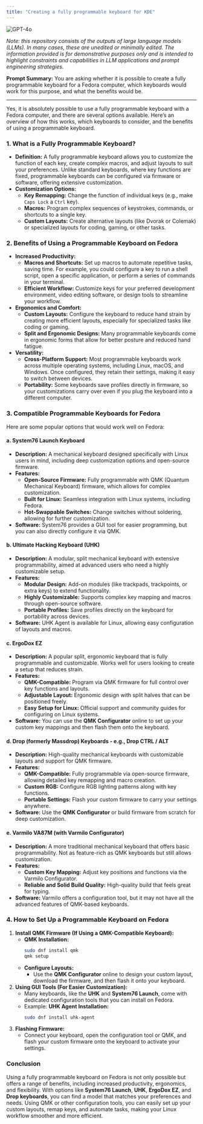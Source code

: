 ```yaml
---
title: "Creating a fully programmable keyboard for KDE"
---
```

![GPT-4o](https://img.shields.io/badge/GPT--4o-3333FF?style=for-the-badge&logo=openai&logoColor=white)



*Note: this repository consists of the outputs of large language models (LLMs). In many cases, these are unedited or minimally edited. The information provided is for demonstrative purposes only and is intended to highlight constraints and capabilities in LLM applications and prompt engineering strategies.*


**Prompt Summary:** You are asking whether it is possible to create a fully programmable keyboard for a Fedora computer, which keyboards would work for this purpose, and what the benefits would be.

---

Yes, it is absolutely possible to use a fully programmable keyboard with a Fedora computer, and there are several options available. Here’s an overview of how this works, which keyboards to consider, and the benefits of using a programmable keyboard.

### **1. What is a Fully Programmable Keyboard?**
   - **Definition:** A fully programmable keyboard allows you to customize the function of each key, create complex macros, and adjust layouts to suit your preferences. Unlike standard keyboards, where key functions are fixed, programmable keyboards can be configured via firmware or software, offering extensive customization.
   - **Customization Options:**
     - **Key Remapping:** Change the function of individual keys (e.g., make `Caps Lock` a `Ctrl` key).
     - **Macros:** Program complex sequences of keystrokes, commands, or shortcuts to a single key.
     - **Custom Layouts:** Create alternative layouts (like Dvorak or Colemak) or specialized layouts for coding, gaming, or other tasks.

### **2. Benefits of Using a Programmable Keyboard on Fedora**
   - **Increased Productivity:**
     - **Macros and Shortcuts:** Set up macros to automate repetitive tasks, saving time. For example, you could configure a key to run a shell script, open a specific application, or perform a series of commands in your terminal.
     - **Efficient Workflow:** Customize keys for your preferred development environment, video editing software, or design tools to streamline your workflow.
   - **Ergonomics and Comfort:**
     - **Custom Layouts:** Configure the keyboard to reduce hand strain by creating more efficient layouts, especially for specialized tasks like coding or gaming.
     - **Split and Ergonomic Designs:** Many programmable keyboards come in ergonomic forms that allow for better posture and reduced hand fatigue.
   - **Versatility:**
     - **Cross-Platform Support:** Most programmable keyboards work across multiple operating systems, including Linux, macOS, and Windows. Once configured, they retain their settings, making it easy to switch between devices.
     - **Portability:** Some keyboards save profiles directly in firmware, so your customizations carry over even if you plug the keyboard into a different computer.

### **3. Compatible Programmable Keyboards for Fedora**
Here are some popular options that would work well on Fedora:

#### **a. System76 Launch Keyboard**
   - **Description:** A mechanical keyboard designed specifically with Linux users in mind, including deep customization options and open-source firmware.
   - **Features:**
     - **Open-Source Firmware:** Fully programmable with QMK (Quantum Mechanical Keyboard) firmware, which allows for complex customization.
     - **Built for Linux:** Seamless integration with Linux systems, including Fedora.
     - **Hot-Swappable Switches:** Change switches without soldering, allowing for further customization.
   - **Software:** System76 provides a GUI tool for easier programming, but you can also directly configure it via QMK.

#### **b. Ultimate Hacking Keyboard (UHK)**
   - **Description:** A modular, split mechanical keyboard with extensive programmability, aimed at advanced users who need a highly customizable setup.
   - **Features:**
     - **Modular Design:** Add-on modules (like trackpads, trackpoints, or extra keys) to extend functionality.
     - **Highly Customizable:** Supports complex key mapping and macros through open-source software.
     - **Portable Profiles:** Save profiles directly on the keyboard for portability across devices.
   - **Software:** UHK Agent is available for Linux, allowing easy configuration of layouts and macros.

#### **c. ErgoDox EZ**
   - **Description:** A popular split, ergonomic keyboard that is fully programmable and customizable. Works well for users looking to create a setup that reduces strain.
   - **Features:**
     - **QMK-Compatible:** Program via QMK firmware for full control over key functions and layouts.
     - **Adjustable Layout:** Ergonomic design with split halves that can be positioned freely.
     - **Easy Setup for Linux:** Official support and community guides for configuring on Linux systems.
   - **Software:** You can use the **QMK Configurator** online to set up your custom key mappings and then flash them onto the keyboard.

#### **d. Drop (formerly Massdrop) Keyboards - e.g., Drop CTRL / ALT**
   - **Description:** High-quality mechanical keyboards with customizable layouts and support for QMK firmware.
   - **Features:**
     - **QMK-Compatible:** Fully programmable via open-source firmware, allowing detailed key remapping and macro creation.
     - **Custom RGB:** Configure RGB lighting patterns along with key functions.
     - **Portable Settings:** Flash your custom firmware to carry your settings anywhere.
   - **Software:** Use the **QMK Configurator** or build firmware from scratch for deep customization.

#### **e. Varmilo VA87M (with Varmilo Configurator)**
   - **Description:** A more traditional mechanical keyboard that offers basic programmability. Not as feature-rich as QMK keyboards but still allows customization.
   - **Features:**
     - **Custom Key Mapping:** Adjust key positions and functions via the Varmilo Configurator.
     - **Reliable and Solid Build Quality:** High-quality build that feels great for typing.
   - **Software:** Varmilo offers a configuration tool, but it may not have all the advanced features of QMK-based keyboards.

### **4. How to Set Up a Programmable Keyboard on Fedora**
1. **Install QMK Firmware (If Using a QMK-Compatible Keyboard):**
   - **QMK Installation:**
     ```bash
     sudo dnf install qmk
     qmk setup
     ```
   - **Configure Layouts:**
     - Use the **QMK Configurator** online to design your custom layout, download the firmware, and then flash it onto your keyboard.
2. **Using GUI Tools (For Easier Customization):**
   - Many keyboards, like the **UHK** and **System76 Launch**, come with dedicated configuration tools that you can install on Fedora.
   - Example: **UHK Agent Installation:**
     ```bash
     sudo dnf install uhk-agent
     ```
3. **Flashing Firmware:**
   - Connect your keyboard, open the configuration tool or QMK, and flash your custom firmware onto the keyboard to activate your settings.

### **Conclusion**
Using a fully programmable keyboard on Fedora is not only possible but offers a range of benefits, including increased productivity, ergonomics, and flexibility. With options like **System76 Launch**, **UHK**, **ErgoDox EZ**, and **Drop keyboards**, you can find a model that matches your preferences and needs. Using QMK or other configuration tools, you can easily set up your custom layouts, remap keys, and automate tasks, making your Linux workflow smoother and more efficient.